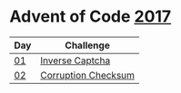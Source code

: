 # Advent of Code [2017](https://adventofcode.com/2017)

| Day                | Challenge                                                  |
| ------------------ | ---------------------------------------------------------- |
| [01](./src/d01.rs) | [Inverse Captcha](https://adventofcode.com/2017/day/1)     |
| [02](./src/d02.rs) | [Corruption Checksum](https://adventofcode.com/2017/day/2) |
